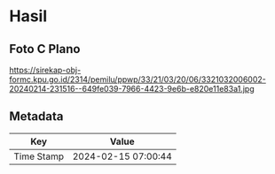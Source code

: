 # Hasil

## Foto C Plano

https://sirekap-obj-formc.kpu.go.id/2314/pemilu/ppwp/33/21/03/20/06/3321032006002-20240214-231516--649fe039-7966-4423-9e6b-e820e11e83a1.jpg


## Metadata

| Key        | Value               |
| ---------- | ------------------- |
| Time Stamp | 2024-02-15 07:00:44 |



